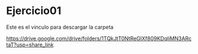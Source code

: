 # Ejercicio01
Este es el vinculo para descargar la carpeta

https://drive.google.com/drive/folders/1TQkJtT0NtReGIXf809KDqliMN3ARctaT?usp=share_link
